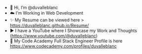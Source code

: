 - 👋 Hi, I’m @duvalleblanc
- ☁️ I’m Working in Web Development
- ✨ My Resume can be viewed here > https://duvalleblanc.github.io/Resume/
- ▶️ I have a YouTube where I Showcase my Work and Thoughts (https://www.youtube.com/@duvalleblanc)
- 🤝 My Code Academy Full Stack Engineer Profile is here https://www.codecademy.com/profiles/duvalleblanc

<!---
leblancduval/leblancduval is a ✨ special ✨ repository because its `README.md` (this file) appears on your GitHub profile.
You can click the Preview link to take a look at your changes.
--->
